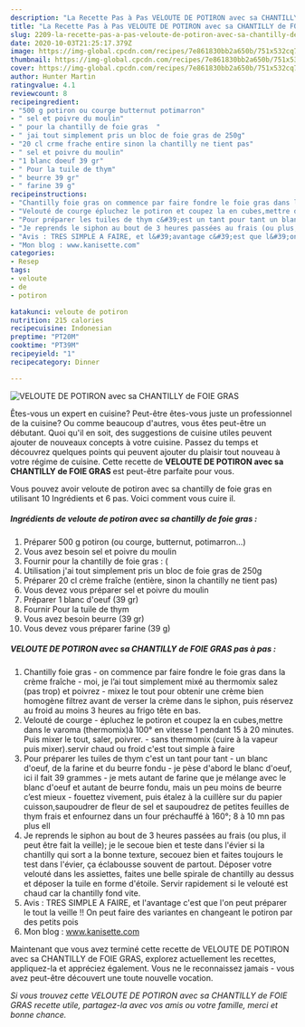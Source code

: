 ```yaml
---
description: "La Recette Pas à Pas VELOUTE DE POTIRON avec sa CHANTILLY de FOIE GRAS"
title: "La Recette Pas à Pas VELOUTE DE POTIRON avec sa CHANTILLY de FOIE GRAS"
slug: 2209-la-recette-pas-a-pas-veloute-de-potiron-avec-sa-chantilly-de-foie-gras
date: 2020-10-03T21:25:17.379Z
image: https://img-global.cpcdn.com/recipes/7e861830bb2a650b/751x532cq70/veloute-de-potiron-avec-sa-chantilly-de-foie-gras-photo-principale-de-la-recette.jpg
thumbnail: https://img-global.cpcdn.com/recipes/7e861830bb2a650b/751x532cq70/veloute-de-potiron-avec-sa-chantilly-de-foie-gras-photo-principale-de-la-recette.jpg
cover: https://img-global.cpcdn.com/recipes/7e861830bb2a650b/751x532cq70/veloute-de-potiron-avec-sa-chantilly-de-foie-gras-photo-principale-de-la-recette.jpg
author: Hunter Martin
ratingvalue: 4.1
reviewcount: 8
recipeingredient:
- "500 g potiron ou courge butternut potimarron"
- " sel et poivre du moulin"
- " pour la chantilly de foie gras  "
- " jai tout simplement pris un bloc de foie gras de 250g"
- "20 cl crme frache entire sinon la chantilly ne tient pas"
- " sel et poivre du moulin"
- "1 blanc doeuf 39 gr"
- " Pour la tuile de thym"
- " beurre 39 gr"
- " farine 39 g"
recipeinstructions:
- "Chantilly foie gras on commence par faire fondre le foie gras dans la crème fraîche moi, je l’ai tout simplement mixé au thermomix salez (pas trop) et poivrez mixez le tout pour obtenir une crème bien homogène filtrez avant de verser la crème dans le siphon, puis réservez au froid au moins 3 heures au frigo tête en bas."
- "Velouté de courge épluchez le potiron et coupez la en cubes,mettre dans le varoma (thermomix)à 100° en vitesse 1 pendant 15 à 20 minutes. Puis mixer le tout, saler, poivrer. sans thermomix (cuire à la vapeur puis mixer).servir chaud ou froid c&#39;est tout simple à faire"
- "Pour préparer les tuiles de thym c&#39;est un tant pour tant un blanc d&#39;oeuf, de la farine et du beurre fondu je pèse d&#39;abord le blanc d&#39;oeuf, ici il fait 39 grammes je mets autant de farine que je mélange avec le blanc d&#39;oeuf et autant de beurre fondu, mais un peu moins de beurre c’est mieux fouettez vivement, puis étalez à la cuillère sur du papier cuisson,saupoudrer de fleur de sel et saupoudrez de petites feuilles de thym frais et enfournez dans un four préchauffé à 160°; 8 à 10 mn pas plus ell"
- "Je reprends le siphon au bout de 3 heures passées au frais (ou plus, il peut être fait la veille); je le secoue bien et teste dans l&#39;évier si la chantilly qui sort a la bonne texture, secouez bien et faites toujours le test dans l&#39;évier, ça éclabousse souvent de partout. Déposer votre velouté dans les assiettes, faites une belle spirale de chantilly au dessus et déposer la tuile en forme d&#39;étoile. Servir rapidement si le velouté est chaud car la chantilly fond vite."
- "Avis : TRES SIMPLE A FAIRE, et l&#39;avantage c&#39;est que l&#39;on peut préparer le tout la veille !! On peut faire des variantes en changeant le potiron par des petits pois"
- "Mon blog : www.kanisette.com"
categories:
- Resep
tags:
- veloute
- de
- potiron

katakunci: veloute de potiron 
nutrition: 215 calories
recipecuisine: Indonesian
preptime: "PT20M"
cooktime: "PT39M"
recipeyield: "1"
recipecategory: Dinner

---
```



![VELOUTE DE POTIRON avec sa CHANTILLY de FOIE GRAS](https://img-global.cpcdn.com/recipes/7e861830bb2a650b/751x532cq70/veloute-de-potiron-avec-sa-chantilly-de-foie-gras-photo-principale-de-la-recette.jpg)

Êtes-vous un expert en cuisine? Peut-être êtes-vous juste un professionnel de la cuisine? Ou comme beaucoup d'autres, vous êtes peut-être un débutant. Quoi qu'il en soit, des suggestions de cuisine utiles peuvent ajouter de nouveaux concepts à votre cuisine. Passez du temps et découvrez quelques points qui peuvent ajouter du plaisir tout nouveau à votre régime de cuisine. Cette recette de <strong> VELOUTE DE POTIRON avec sa CHANTILLY de FOIE GRAS </strong> est peut-être parfaite pour vous.

<!--inarticleads1-->

Vous pouvez avoir veloute de potiron avec sa chantilly de foie gras en utilisant 10 Ingrédients et 6 pas. Voici comment vous cuire il.

##### Ingrédients de veloute de potiron avec sa chantilly de foie gras :

1. Préparer 500 g potiron (ou courge, butternut, potimarron...)
1. Vous avez besoin  sel et poivre du moulin
1. Fournir  pour la chantilly de foie gras : (
1. Utilisation  j&#39;ai tout simplement pris un bloc de foie gras de 250g
1. Préparer 20 cl crème fraîche (entière, sinon la chantilly ne tient pas)
1. Vous devez vous préparer  sel et poivre du moulin
1. Préparer 1 blanc d&#39;oeuf (39 gr)
1. Fournir  Pour la tuile de thym
1. Vous avez besoin  beurre (39 gr)
1. Vous devez vous préparer  farine (39 g)




<!--inarticleads2-->

##### VELOUTE DE POTIRON avec sa CHANTILLY de FOIE GRAS pas à pas :

1. Chantilly foie gras - on commence par faire fondre le foie gras dans la crème fraîche - moi, je l’ai tout simplement mixé au thermomix salez (pas trop) et poivrez - mixez le tout pour obtenir une crème bien homogène filtrez avant de verser la crème dans le siphon, puis réservez au froid au moins 3 heures au frigo tête en bas.
1. Velouté de courge - épluchez le potiron et coupez la en cubes,mettre dans le varoma (thermomix)à 100° en vitesse 1 pendant 15 à 20 minutes. Puis mixer le tout, saler, poivrer. - sans thermomix (cuire à la vapeur puis mixer).servir chaud ou froid c&#39;est tout simple à faire
1. Pour préparer les tuiles de thym c&#39;est un tant pour tant - un blanc d&#39;oeuf, de la farine et du beurre fondu - je pèse d&#39;abord le blanc d&#39;oeuf, ici il fait 39 grammes - je mets autant de farine que je mélange avec le blanc d&#39;oeuf et autant de beurre fondu, mais un peu moins de beurre c’est mieux - fouettez vivement, puis étalez à la cuillère sur du papier cuisson,saupoudrer de fleur de sel et saupoudrez de petites feuilles de thym frais et enfournez dans un four préchauffé à 160°; 8 à 10 mn pas plus ell
1. Je reprends le siphon au bout de 3 heures passées au frais (ou plus, il peut être fait la veille); je le secoue bien et teste dans l&#39;évier si la chantilly qui sort a la bonne texture, secouez bien et faites toujours le test dans l&#39;évier, ça éclabousse souvent de partout. Déposer votre velouté dans les assiettes, faites une belle spirale de chantilly au dessus et déposer la tuile en forme d&#39;étoile. Servir rapidement si le velouté est chaud car la chantilly fond vite.
1. Avis : TRES SIMPLE A FAIRE, et l&#39;avantage c&#39;est que l&#39;on peut préparer le tout la veille !! On peut faire des variantes en changeant le potiron par des petits pois
1. Mon blog : www.kanisette.com




<!--inarticleads1-->

<p>
Maintenant que vous avez terminé cette recette de VELOUTE DE POTIRON avec sa CHANTILLY de FOIE GRAS, explorez actuellement les recettes, appliquez-la et appréciez également. Vous ne le reconnaissez jamais - vous avez peut-être découvert une toute nouvelle vocation.
</p>

<p>
<i>Si vous trouvez cette VELOUTE DE POTIRON avec sa CHANTILLY de FOIE GRAS recette utile, partagez-la avec vos amis ou votre famille, merci et bonne chance.</i>
</p>
